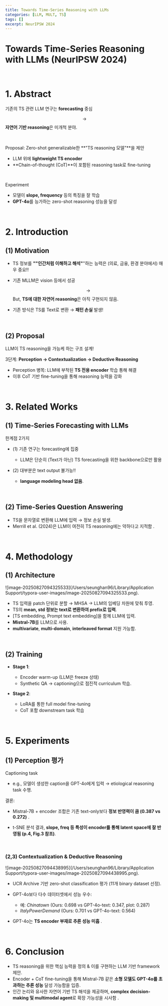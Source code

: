 ```yaml
---
title: Towards Time-Series Reasoning with LLMs 
categories: [LLM, MULT, TS]
tags: []
excerpt: NeurIPSW 2024
---
```


<script src="https://cdn.mathjax.org/mathjax/latest/MathJax.js?config=TeX-AMS-MML_HTMLorMML" type="text/javascript"></script>

# Towards Time-Series Reasoning with LLMs (NeurIPSW 2024)

<br>

# **1. Abstract**

기존의 TS 관련 LLM 연구는 **forecasting** 중심

$$\rightarrow$$  **자연어 기반 reasoning**은 미개척 분야.

<br>

Proposal: Zero-shot generalizable한 **"TS reasoning 모델"**을 제안

- LLM 위에 **lightweight TS encoder**
- **Chain-of-thought (CoT)**이 포함된 reasoning task로 fine-tuning

<br>

Experiment

- 모델이 **slope, frequency** 등의 특징을 잘 학습
- **GPT-4o**를 능가하는 zero-shot reasoning 성능을 달성

<br>

# **2. Introduction**

## (1) **Motivation**

- TS 정보를 **""인간처럼 이해하고 해석"**"하는 능력은 (의료, 금융, 환경 분야에서) 매우 중요!!

- 기존 MLLM은 vision 등에서 성공

  $$\rightarrow$$ But, **TS에 대한 자연어 reasoning**은 아직 구현되지 않음.

- 기존 방식은 TS를 Text로 변환 → **패턴 손실** 발생!

<br>

## (2) **Proposal**

LLM이 TS reasoning을 가능케 하는 구조 설계!

3단계: **Perception → Contextualization → Deductive Reasoning**

- Perception 병목: LLM에 부착된 **TS 전용 encoder** 학습 통해 해결
- 이후 CoT 기반 fine-tuning을 통해 reasoning 능력을 강화

<br>

# **3. Related Works**

## **(1) Time-Series Forecasting with LLMs**

한계점 2가지

- (1) 기존 연구는 forecasting에 집중
  - LLM은 단순히 (Text가 아닌) TS forecasting을 위한 backbone으로만 활용

- (2) 대부분은 text output 불가능!!
  - **language modeling head 없음**.


<br>

## **(2) Time-Series Question Answering**

- TS을 문자열로 변환해 LLM에 입력 → 정보 손실 발생.
- Merrill et al. (2024)은 LLM이 여전히 TS reasoning에는 약하다고 지적함 .

<br>

# **4. Methodology**

## (1) Architecture

![image-20250827094325533](/Users/seunghan96/Library/Application Support/typora-user-images/image-20250827094325533.png).

- TS 입력을 patch 단위로 분할 → MHSA → LLM의 임베딩 차원에 맞춰 투영.
- TS의 **mean, std 정보는 text로 변환하여 prefix로 입력**.
- [TS embedding, Prompt text embedding]을 함께 LLM에 입력.
- **Mistral-7B**를 LLM으로 사용.
- **multivariate**, **multi-domain**, **interleaved format** 지원 가능함.

<br>

## (2) **Training**

- **Stage 1**: 
  - Encoder warm-up (LLM은 freeze 상태)
  - Synthetic QA → captioning으로 점진적 curriculum 학습.

- **Stage 2**: 
  - LoRA를 통한 full model fine-tuning
  - CoT 포함 downstream task 학습


<br>

# **5. Experiments**

## **(1) Perception 평가**

Captioning task

- e.g., 모델이 생성한 caption을 GPT-4o에게 입력 → etiological reasoning task 수행.

결론:

- Mistral-7B + encoder 조합은 기존 text-only보다 **정보 반영력이 큼 (0.387 vs 0.272)** .

- t-SNE 분석 결과, **slope, freq 등 특성이 encoder를 통해 latent space에 잘 반영됨 (p.4, Fig.3 참조)**.

<br>



### **(2,3) Contextualization & Deductive Reasoning**

![image-20250827094438995](/Users/seunghan96/Library/Application Support/typora-user-images/image-20250827094438995.png).

- UCR Archive 기반 zero-shot classification 평가 (11개 binary dataset 선정).

- GPT-4o보다 다수 데이터셋에서 성능 우수:

  

  - 예: *Chinatown* (Ours: 0.698 vs GPT-4o-text: 0.347, plot: 0.287)
  - *ItalyPowerDemand* (Ours: 0.701 vs GPT-4o-text: 0.564)

  

- GPT-4o는 **TS encoder 부재로 추론 성능 미흡** .

<br>

# **6. Conclusion**

- TS reasoning을 위한 핵심 능력을 정의 & 이를 구현하는 LLM 기반 framework 제안.
- Encoder + CoT fine-tuning을 통해 Mistral-7B 같은 **소형 모델도 GPT-4o를 초과하는 추론 성능** 달성 가능함을 입증.
- 인간 논리와 유사한 자연어 기반 TS 해석을 제공하며, **complex decision-making 및 multimodal agent**로 확장 가능성을 시사함 .
